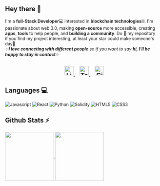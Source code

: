 ## Hey there 🙌

I'm a **full-Stack Developer**💻 interested in **blockchain technologies**⛓. I'm passionate about web 3.0, making **open-source** more accessible, creating **apps**, **tools** to help people, and **building a community**. Do :star2: my repository if you find my project interesting, at least your star could make someone's day:pray:.
<br>
<em>✨<b>I love connecting with different people</b> so if you want to say <b>hi, I'll be happy to stay in contact</b>✨</em>

<h2 align="center">
  &nbsp;&nbsp;
  <a href="https://www.linkedin.com/in/christos-stefanis/">
    <img src="https://www.vectorlogo.zone/logos/linkedin/linkedin-icon.svg" alt="LinkedIn Profile" height="30" width="30">
  </a>
  &nbsp;&nbsp;
  <a href="https://t.me/kaieverdream">
    <img src="https://cdn-icons-png.flaticon.com/512/2111/2111646.png" alt="Telegram" height="30" width="30">
  </a>
  &nbsp;&nbsp;
  <a href="https://gitcoin.co/chrisstef">
    <img src="https://c.gitcoin.co/avatars/3796775e0f4505332d58e331488d56e9/gitcoinco.png" alt="GitCoin" height="30" width="30">
  </a>
  </h2>
  

## Languages 💻

![Javascript](https://img.shields.io/badge/Javascript-ff00bf?style=flat-square&logo=javascript&logoColor=white)
![React](https://img.shields.io/badge/React-bf00ff?style=flat-square&logo=React&logoColor=white)
![Python](https://img.shields.io/badge/Python-0040ff?style=flat-square&logo=python&logoColor=white)
![Solidity](https://img.shields.io/badge/Solidity-0040ff?style=flat-square&logo=solidity&logoColor=white)
![HTML5](https://img.shields.io/badge/HTML5-4000ff?style=flat-square&logo=HTML5&logoColor=white)
![CSS3](https://img.shields.io/badge/CSS3-0000ff?style=flat-square&logo=CSS3&logoColor=white)


## Github Stats ⚡

<a href="https://github.com/chrisstef">
  <img align="center" src="https://github-readme-stats.vercel.app/api?username=chrisstef&amp;show_icons=true&amp;theme=radical" height="160"  witdh="480" />
</a>
<a href="https://github.com/chrisstef">
  <img align="center" src="http://github-readme-streak-stats.herokuapp.com?user=chrisstef&theme=radical" height="160" witdh="480" />
</a>

<!-- <h2>Account Views</h2>
<img src="https://profile-counter.glitch.me/chrisstef/count.svg"/> -->

<!-- ## Donate ☕

 <a href="https://etherscan.io/address/..." target="_blank" rel="noopener noreferrer"><img alt="Ethereum" src="https://img.shields.io/badge/Ethereum-0D2038?style=for-the-badge&logo=ethereum&logoColor=white"></a> -->
 
 
<!-- ## My Latest Projects 📁

<a href="https://github.com/chrisstef/3CommasVerse">
     <img src="https://github-readme-stats.vercel.app/api/pin/?username=chrisstef&repo=3CommasVerse&theme=radical" height="130"  witdh="330" />
</a>
<a href="https://github.com/chrisstef/Modern-Crypto-Punks">
     <img src="https://github-readme-stats.vercel.app/api/pin/?username=chrisstef&repo=Modern-Crypto-Punks&theme=radical" height="130"  witdh=260" />
</a> -->
